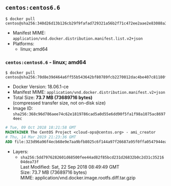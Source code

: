 ## `centos:centos6.6`

```console
$ docker pull centos@sha256:340d26d13b126cb29f9fafad729321a56b2f71c472ee2aae2e83088a3a9e8c3f
```

-	Manifest MIME: `application/vnd.docker.distribution.manifest.list.v2+json`
-	Platforms:
	-	linux; amd64

### `centos:centos6.6` - linux; amd64

```console
$ docker pull centos@sha256:70d8e39d464a6ff55b543642bf80789fcb2270012dac4be407c81180f33cabfb
```

-	Docker Version: 18.06.1-ce
-	Manifest MIME: `application/vnd.docker.distribution.manifest.v2+json`
-	Total Size: **73.7 MB (73689716 bytes)**  
	(compressed transfer size, not on-disk size)
-	Image ID: `sha256:368c96d786aee74c62e1819786cad5a0d55e6dd90f5fa1f98a1075ac86974eec`

```dockerfile
# Tue, 09 Oct 2018 18:21:58 GMT
MAINTAINER The CentOS Project <cloud-ops@centos.org> - ami_creator
# Thu, 14 Mar 2019 21:23:36 GMT
ADD file:323d96a96f4ecb68e9e7aa9bfb8025c6f144a97f26687a95f0ffa0547944ea6e in / 
```

-	Layers:
	-	`sha256:5dd7976282601d68500fee44ad82f85bcd231d26832b0c2d31c3521604dea73f`  
		Last Modified: Sat, 22 Sep 2018 08:49:49 GMT  
		Size: 73.7 MB (73689716 bytes)  
		MIME: application/vnd.docker.image.rootfs.diff.tar.gzip
